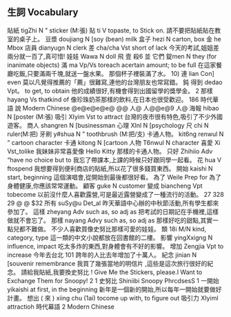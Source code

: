 ## 生詞 Vocabulary
貼紙                 tigZhi                        N ” sticker (M:張)
貼                   ti                         V topaste, to Stick on.
請不要把貼紙貼在教室的桌子上。
豆漿                doujiang                 N [soy (bean) milk
盒子                 hezi                          N carton, box
金       he         Mbox
店員    dianyugn    N clerk
差                       cha/cha                   Vst short of lack
今天的考試,姐姐差兩分就一百了,真可惜!
娃娃                 Wawa                       N doll
飛                       壹                              殺6 並
它們               錠men                    N they (for inanimate objects)
滿                     ma                    Vp/Vs toreach acertain amount; to be full
在這家餐廳吃飯,只要滿兩千塊,就送一盤水果。
那個杯子裡裝滿了水。
10)    連                      lian                        Con] even
莫以凡覺得推薦的「薦」很難寫,連他的台灣朋友也常寫錯。
鈍   得到             dedao                Vpt。 to get, to obtain
他的成績很好,有機會得到出國留學的獎學金。
2    那樣                 hayang                    Vs thatkind of
像珍珠奶茶那樣的飲料,在日本也很受歡迎。
186
時代華語         說
Modern Chinese
@e@e@e@e@
@@ 人@ 人@@e@9 人@
海報     hibao       N [poster (M:張)
吸引                 XIyim                      Vst to attract
台灣的夜市很有特色,吸引了不少外國遊客。
商人                 shangren                  N [businessman
心理                       XInl                                  N [psychology
尺                      chi                            N ruler(M:把)
牙刷               y#shua                   N ” toothbrush (M:把/支)
卡通人物。 kit6ng renwul           N ” cartoon character
卡通      kitong        N [cartoon
人物               T6nwul                    N character
喜愛                 Xi                          Vst_tolike
我妹妹非常喜愛像 Hello Kitty 那樣的卡通人物。
只好               Zhihiio                  Adv “have no choice but to
我忘了帶課本,上課的時候只好跟同學一起看。
花                  hua                     V ftospend
我想要得到便利商店的貼紙,所以花了很多錢買東西。
開始               kaishi                    N start, beginning
這個演唱會,從開始到最後都很好看。
為了                Weile                   Prep for
為了身體健康,你應該常常運動。
顧客                 guke                   N customer
變成                biancheng              Vpt tobecome
以前沒什麼人喜歡露營,可是最近露營變成了一種流行的活動。
27
328
29
@
@
$32
所有            suSy@u             Det_al
昨天華語中心辦的中秋節活動,所有學生都來參加了。
這樣              zheyang              Adv such as, so adj as
把考試的日期記在手機裡,這樣做就不會忘了。
那樣               nayang                 Advy such as, so adj as
那樣好吃的甜點,其實一點兒都不難做。
不少人喜歡買像史努比那樣可愛的娃娃。
類                    18i                       M/N kind, category, type
這一類的中文小說都放在回書館的二樓。
影響                 yingXxigng                 N influence, impact
吃太多炸的東西,對身體會有不好的影響。
增加              Zengjia                Vpt to increase
今年去台北 101 跨年的人比去年增加了十萬人。
紀念               jinian                     N [souvenir remembrance
我買了幾張當地的明信片 ,這些是這次旅行很好的紀念。
請給我貼紙,我要換史努比 !
Give Me the Stickers, please.I Want to Exchange Them for Snoopy!    2
1 史努比     Shiniibi      Snoopy
PhrcdsesS
1 一開始               yikaishi                  at first, in the beginning
新年是一個新的開始,所以每年一開始就要做好計畫。
想出 ( 來 ) xiing chu (1ai) tocome up with, to figure out
吸引力              XIyiml                   attractioh
時代幕語            2
Modern Chinese
